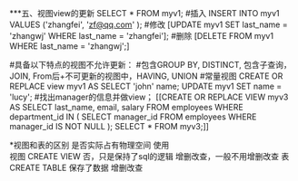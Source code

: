 ***五、视图view的更新
SELECT * FROM myv1;
#插入
INSERT INTO myv1 VALUES ('zhangfei', 'zf@qq.com' );
#修改
[UPDATE myv1 SET last_name = 'zhangwj' WHERE last_name = 'zhangfei']; 
#删除
[DELETE FROM myv1 WHERE last_name = 'zhangwj';]

#具备以下特点的视图不允许更新：
#包含GROUP BY, DISTINCT, 包含子查询，JOIN, From后+不可更新的视图中，HAVING, UNION
#常量视图
CREATE OR REPLACE view myv1 
AS 
SELECT 'john' name;
UPDATE myv1 SET name = 'lucy';
#找出manager的信息并做view；
[[CREATE OR REPLACE VIEW myv3
AS
SELECT last_name, email, salary
FROM employees 
WHERE department_id IN (
							SELECT manager_id 
							FROM employees 
							WHERE manager_id IS NOT NULL
);
SELECT * FROM myv3;]]

*视图和表的区别
                                                 是否实际占有物理空间               使用  
视图  CREATE VIEW                 否，只是保持了sql的逻辑        增删改查，一般不用增删改查
表      CREATE TABLE               保存了数据                              增删改查



